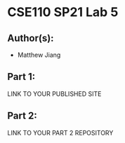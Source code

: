 # CSE110 SP21 Lab 5

## Author(s):
- Matthew Jiang

## Part 1:

LINK TO YOUR PUBLISHED SITE

## Part 2:

LINK TO YOUR PART 2 REPOSITORY